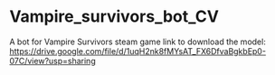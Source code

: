 # Vampire_survivors_bot_CV
A bot for Vampire Survivors steam game
link to download the model: https://drive.google.com/file/d/1uqH2nk8fMYsAT_FX6DfvaBgkbEp0-07C/view?usp=sharing
